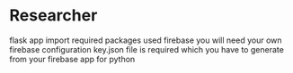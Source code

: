 # Researcher
flask app 
import required packages
used firebase 
you will need your own firebase configuration
key.json file is required which you have to generate from your firebase app for python
